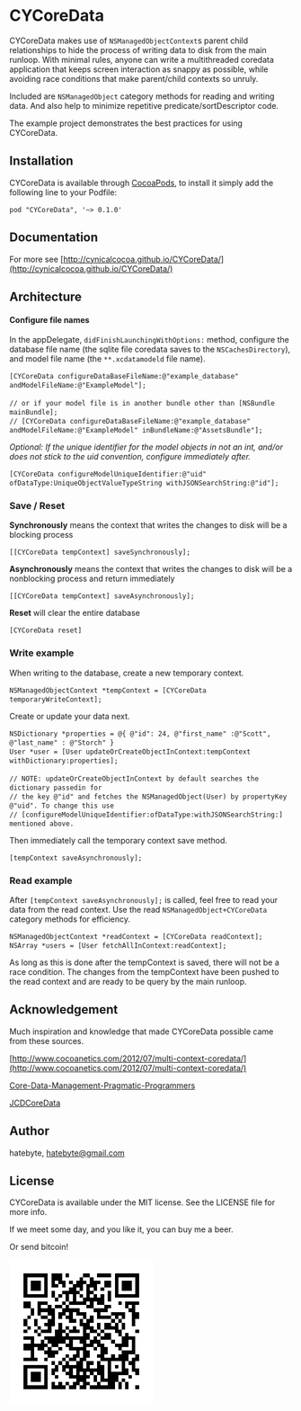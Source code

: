 # CYCoreData

CYCoreData makes use of `NSManagedObjectContext`s parent child relationships to hide the process of writing data to disk from the main runloop. With minimal rules, anyone can write a multithreaded coredata application that keeps screen interaction as snappy as possible, while avoiding race conditions that make parent/child contexts so unruly.

Included are `NSManagedObject` category methods for reading and writing data. And also help to minimize repetitive predicate/sortDescriptor code.

The example project demonstrates the best practices for using CYCoreData.



## Installation

CYCoreData is available through [CocoaPods](http://cocoapods.org), to install
it simply add the following line to your Podfile:

    pod "CYCoreData", '~> 0.1.0'

## Documentation
For more see [http://cynicalcocoa.github.io/CYCoreData/](http://cynicalcocoa.github.io/CYCoreData/)


## Architecture

#### Configure file names
In the appDelegate, `didFinishLaunchingWithOptions:` method, configure the database file name (the sqlite file coredata saves to the `NSCachesDirectory`), and model file name (the `**.xcdatamodeld` file name).

```
[CYCoreData configureDataBaseFileName:@"example_database" andModelFileName:@"ExampleModel"];

// or if your model file is in another bundle other than [NSBundle mainBundle];
// [CYCoreData configureDataBaseFileName:@"example_database" andModelFileName:@"ExampleModel" inBundleName:@"AssetsBundle"];
```
_Optional: If the unique identifier for the model objects in not an int, and/or does not stick to the uid convention, configure immediately after._

```
[CYCoreData configureModelUniqueIdentifier:@"uid" ofDataType:UniqueObjectValueTypeString withJSONSearchString:@"id"];
```

### Save / Reset

**Synchronously** means the context that writes the changes to disk will be a blocking process

```
[[CYCoreData tempContext] saveSynchronously];
```

**Asynchronously** means the context that writes the changes to disk will be a nonblocking process and return immediately

```
[[CYCoreData tempContext] saveAsynchronously];
```

**Reset** will clear the entire database

```
[CYCoreData reset]
```


### Write example
When writing to the database, create a new temporary context.<br/> 

```
NSManagedObjectContext *tempContext = [CYCoreData temporaryWriteContext];
```
Create or update your data next. 

```
NSDictionary *properties = @{ @"id": 24, @"first_name" :@"Scott", @"last_name" : @"Storch" }
User *user = [User updateOrCreateObjectInContext:tempContext withDictionary:properties];

// NOTE: updateOrCreateObjectInContext by default searches the dictionary passedin for
// the key @"id" and fetches the NSManagedObject(User) by propertyKey @"uid". To change this use
// [configureModelUniqueIdentifier:ofDataType:withJSONSearchString:] mentioned above.
```

Then immediately call the temporary context save method.<br/>

```
[tempContext saveAsynchronously];
```


### Read example
After ```[tempContext saveAsynchronously];``` is called, feel free to read your data from the read context. Use the read ```NSManagedObject+CYCoreData``` category methods for efficiency.

```
NSManagedObjectContext *readContext = [CYCoreData readContext];
NSArray *users = [User fetchAllInContext:readContext];
```
As long as this is done after the tempContext is saved, there will not be a race condition. The changes from the tempContext have been pushed to the read context and are ready to be query by the main runloop.


 






## Acknowledgement
Much inspiration and knowledge that made CYCoreData possible came from these sources.

[http://www.cocoanetics.com/2012/07/multi-context-coredata/](http://www.cocoanetics.com/2012/07/multi-context-coredata/)

[Core-Data-Management-Pragmatic-Programmers](http://www.amazon.com/Core-Data-Management-Pragmatic-Programmers/dp/1937785084)

[JCDCoreData](https://github.com/jdriscoll/JCDCoreData)



## Author

hatebyte, hatebyte@gmail.com

## License

CYCoreData is available under the MIT license. See the LICENSE file for more info.

If we meet some day, and you like it, you can buy me a beer. 

Or send bitcoin!

![Alt text](./Assets/githubaddress.png?raw=true "send bitcoin address")